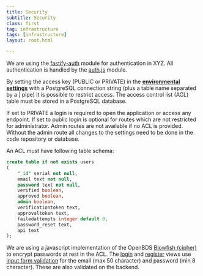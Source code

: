 ```yaml
---
title: Security
subtitle: Security
class: first
tag: infrastructure
tags: [infrastructure]
layout: root.html

---
```


We are using the [fastify-auth](https://github.com/fastify/fastify-auth) module for authentication in XYZ. All authentication is handled by the [auth.js](https://github.com/GEOLYTIX/xyz/blob/master/auth.js) module.

By setting the access key \(PUBLIC or PRIVATE\) in the [**environmental settings**](../../environment-settings/) with a PostgreSQL connection string \(plus a table name separated by a \| pipe\) it is possible to restrict access. The access control list \(ACL\) table must be stored in a PostgreSQL database.

If set to PRIVATE a login is required to open the application or access any endpoint. If set to public login is optional for routes which are not restricted for administrator. Admin routes are not available if no ACL is provided. Without the admin route all changes to the settings need to be done in the code repository or database.

An ACL must have following table schema:

```sql
create table if not exists users
(
	"_id" serial not null,
	email text not null,
	password text not null,
	verified boolean,
	approved boolean,
	admin boolean,
	verificationtoken text,
	approvaltoken text,
	failedattempts integer default 0,
	password_reset text,
	api text
);
```

We are using a javascript implementation of the OpenBDS [Blowfish \(cipher\)](https://en.wikipedia.org/wiki/Blowfish_%28cipher%29) to encrypt passwords at rest in the ACL. The [login](https://github.com/GEOLYTIX/xyz/blob/master/views/login.html) and [register](https://github.com/GEOLYTIX/xyz/blob/master/views/register.html) views use [input form validation](https://developer.mozilla.org/en-US/docs/Web/HTML/Element/input/email#Validation) for the email \(max 50 character\) and password \(min 8 character\). These are also validated on the backend.